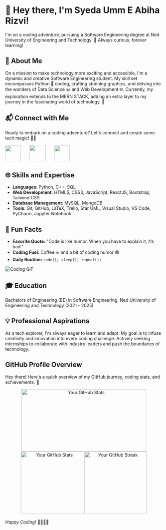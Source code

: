 <!---
- Greetings!
- This is Syeda Umm E Abiha Rizvi. I am currently pursuing Software Engineering from Ned University of Engineering and Technology. I am a dedicated individual who always keens to learn something new. As yet, I am practicing on Python, C++, DataScience and Web Development. My interest lies in the domains of Software Development and Artificial Intelligence, and currently I am exploring MERN STACK Web and Machine Learning. 


- How to reach me?
- <br>
[<img src="https://cdn3.iconfinder.com/data/icons/2018-social-media-black-and-white-logos/1000/2018_social_media_popular_app_logo_linkedin-512.png" width="40px" alt="LinkedIn Logo">](https://www.linkedin.com/in/ummeabiha)
[<img src="https://cdn4.iconfinder.com/data/icons/logos-and-brands/512/160_Hackerrank_logo_logos-512.png" width="45px" alt="HackerRank Logo">](https://www.hackerrank.com/umm_e_abiha)
[<img src="https://cdn4.iconfinder.com/data/icons/social-media-logos-6/512/112-gmail_email_mail-512.png" width="40px" alt="Email Logo">](mailto:abiharizvi10.04@gmail.com) --->

# 👋 Hey there, I'm Syeda Umm E Abiha Rizvi!
I'm on a coding adventure, pursuing a Software Engineering degree at Ned University of Engineering and Technology. 🚀 Always curious, forever learning!

## 🌟 About Me
On a mission to make technology more exciting and accessible, I'm a dynamic and creative Software Engineering student. My skill set encompasses Python 🐍 coding, crafting stunning graphics, and delving into the wonders of Data Science 📊 and Web Development 🌐. Currently, my exploration extends to the MERN STACK, adding an extra layer to my journey in the fascinating world of technology. 🤖

## 📬 Connect with Me
Ready to embark on a coding adventure? Let's connect and create some tech magic! 🚀✨

[<img src="https://cdn3.iconfinder.com/data/icons/2018-social-media-black-and-white-logos/1000/2018_social_media_popular_app_logo_linkedin-512.png" width="50px">](https://www.linkedin.com/in/ummeabiha) &nbsp;&nbsp;&nbsp;&nbsp;&nbsp;
[<img src="https://cdn4.iconfinder.com/data/icons/logos-and-brands/512/160_Hackerrank_logo_logos-512.png" width="52px">](https://www.hackerrank.com/umm_e_abiha) &nbsp;&nbsp;&nbsp;&nbsp;&nbsp;
[<img src="https://cdn4.iconfinder.com/data/icons/social-media-logos-6/512/112-gmail_email_mail-512.png" width="50px">](mailto:abiharizvi10.04@gmail.com)


## 🌐 Skills and Expertise
- **Languages**: Python, C++, SQL
- **Web Development**: HTML5, CSS3, JavaScript, ReactJS, Bootstrap, Tailwind CSS
- **Database Management**: MySQL, MongoDB
- **Tools**: Git, GitHub, LaTeX, Trello, Star UML, Visual Studio, VS Code, PyCharm, Jupyter Notebook

## 🚀 Fun Facts
- **Favorite Quote:** "Code is like humor. When you have to explain it, it’s bad."
- **Coding Fuel:** Coffee ☕ and a bit of coding humor 😄
- **Daily Routine:** `code(); sleep(); repeat();`

![Coding GIF](https://media.giphy.com/media/ZVik7pBtu9dNS/giphy.gif)

## 🎓 Education
Bachelors of Engineering (BE) in Software Engineering, Ned University of Engineering and Technology (2021 - 2025)

## 💡 Professional Aspirations
As a tech explorer, I'm always eager to learn and adapt. My goal is to infuse creativity and innovation into every coding challenge. Actively seeking internships to collaborate with industry leaders and push the boundaries of technology.


## GitHub Profile Overview

Hey there! Here's a quick overview of my GitHub journey, coding stats, and achievements. 🚀
<p align="center">
  <img src="https://github-readme-stats.vercel.app/api/top-langs/?username=ummeabiha&layout=compact&theme=radical&bg_color=000000&title_color=ff69b4&text_color=ffffff&hide_border=true" alt="Your GitHub Stats" height="200px" width="400px">
  <img src="https://github-readme-stats.vercel.app/api?username=ummeabiha&theme=radical&bg_color=000000&title_color=ff69b4&text_color=ffffff&hide_border=true" alt="Your GitHub Stats" height="200px">
  <img src="https://github-readme-streak-stats.herokuapp.com/?user==ummeabiha&theme=radical&background=000000&hide_border=true" alt="Your GitHub Streak" height="200px">
</p>



*Happy Coding!* 👩🏻‍💻🚀


<!---
ummeabiha/ummeabiha is a ✨ special ✨ repository because its `README.md` (this file) appears on your GitHub profile.
You can click the Preview link to take a look at your changes.
--->
